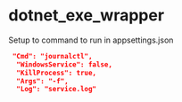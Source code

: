 # dotnet_exe_wrapper

Setup to command to run in appsettings.json

```json
 "Cmd": "journalctl",
  "WindowsService": false,
  "KillProcess": true,
  "Args": "-f",
  "Log": "service.log"
 ```
 
